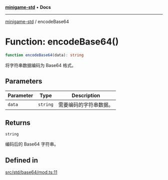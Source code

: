 [**minigame-std**](../README.md) • **Docs**

***

[minigame-std](../README.md) / encodeBase64

# Function: encodeBase64()

```ts
function encodeBase64(data): string
```

将字符串数据编码为 Base64 格式。

## Parameters

| Parameter | Type | Description |
| ------ | ------ | ------ |
| `data` | `string` | 需要编码的字符串数据。 |

## Returns

`string`

编码后的 Base64 字符串。

## Defined in

[src/std/base64/mod.ts:11](https://github.com/JiangJie/minigame-std/blob/22787d0fd0cff776ed579de48ccf7523d9e4ce53/src/std/base64/mod.ts#L11)
